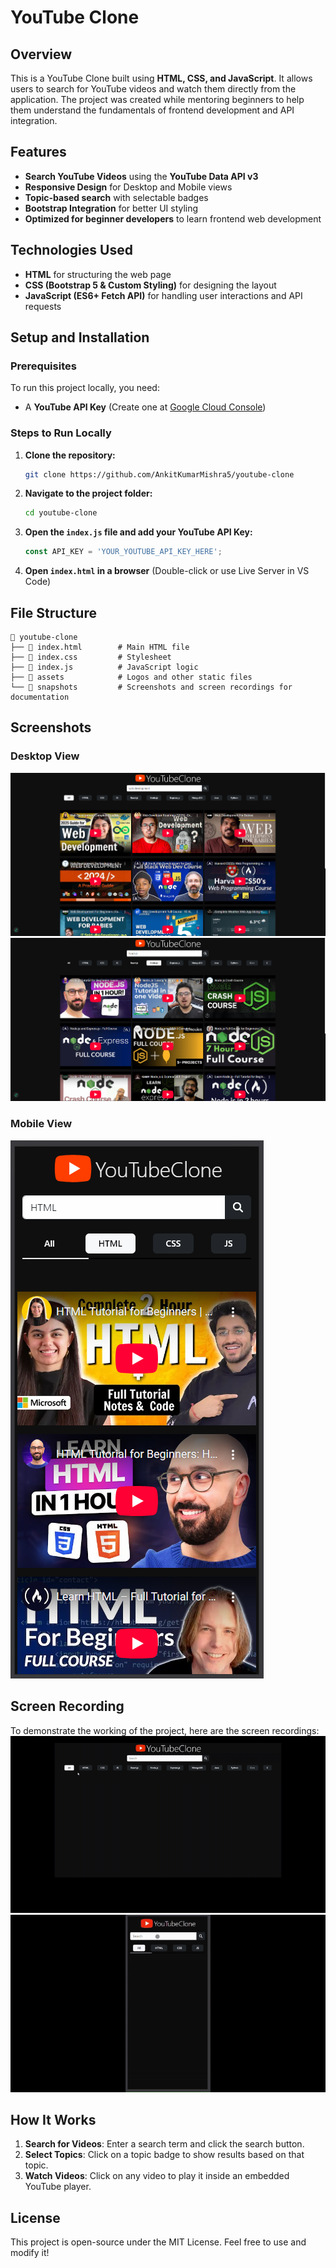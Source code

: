 # YouTube Clone

## Overview
This is a YouTube Clone built using **HTML, CSS, and JavaScript**. It allows users to search for YouTube videos and watch them directly from the application. The project was created while mentoring beginners to help them understand the fundamentals of frontend development and API integration.

## Features
- **Search YouTube Videos** using the **YouTube Data API v3**
- **Responsive Design** for Desktop and Mobile views
- **Topic-based search** with selectable badges
- **Bootstrap Integration** for better UI styling
- **Optimized for beginner developers** to learn frontend web development

## Technologies Used
- **HTML** for structuring the web page
- **CSS (Bootstrap 5 & Custom Styling)** for designing the layout
- **JavaScript (ES6+ Fetch API)** for handling user interactions and API requests

## Setup and Installation
### Prerequisites
To run this project locally, you need:
- A **YouTube API Key** (Create one at [Google Cloud Console](https://console.cloud.google.com/apis/credentials))

### Steps to Run Locally
1. **Clone the repository:**
   ```sh
   git clone https://github.com/AnkitKumarMishra5/youtube-clone
   ```
2. **Navigate to the project folder:**
   ```sh
   cd youtube-clone
   ```
3. **Open the `index.js` file and add your YouTube API Key:**
   ```js
   const API_KEY = 'YOUR_YOUTUBE_API_KEY_HERE';
   ```
4. **Open `index.html` in a browser** (Double-click or use Live Server in VS Code)

## File Structure
```
📂 youtube-clone
├── 📄 index.html        # Main HTML file
├── 📄 index.css         # Stylesheet
├── 📄 index.js          # JavaScript logic
├── 📂 assets            # Logos and other static files
└── 📂 snapshots         # Screenshots and screen recordings for documentation
```

## Screenshots
### Desktop View
![Desktop Screenshot 1](snapshots/desktop-1.png)
![Desktop Screenshot 2](snapshots/desktop-2.png)

### Mobile View
![Mobile Screenshot 1](snapshots/mobile.png)

## Screen Recording
To demonstrate the working of the project, here are the screen recordings:
![Desktop Screen Recording](snapshots/desktop.gif)
![Mobile Screen Recording](snapshots/mobile.gif)

## How It Works
1. **Search for Videos**: Enter a search term and click the search button.
2. **Select Topics**: Click on a topic badge to show results based on that topic.
3. **Watch Videos**: Click on any video to play it inside an embedded YouTube player.

## License
This project is open-source under the MIT License. Feel free to use and modify it!
